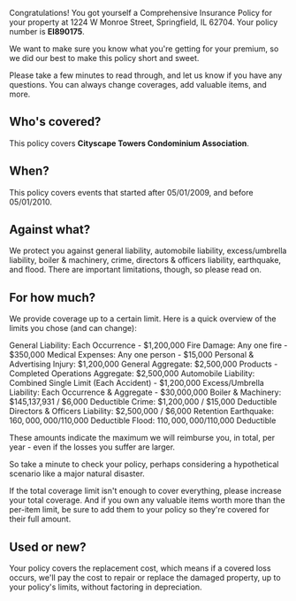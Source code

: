 Congratulations! You got yourself a Comprehensive Insurance Policy for your property at 1224 W Monroe Street, Springfield, IL 62704. Your policy number is **EI890175**.

We want to make sure you know what you're getting for your premium, so we did our best to make this policy short and sweet.

Please take a few minutes to read through, and let us know if you have any questions. You can always change coverages, add valuable items, and more.

## Who's covered?
This policy covers **Cityscape Towers Condominium Association**.

## When?
This policy covers events that started after 05/01/2009, and before 05/01/2010.

## Against what?
We protect you against general liability, automobile liability, excess/umbrella liability, boiler & machinery, crime, directors & officers liability, earthquake, and flood. There are important limitations, though, so please read on.

## For how much?
We provide coverage up to a certain limit. Here is a quick overview of the limits you chose (and can change):

General Liability: Each Occurrence - $1,200,000
Fire Damage: Any one fire - $350,000
Medical Expenses: Any one person - $15,000
Personal & Advertising Injury: $1,200,000
General Aggregate: $2,500,000
Products - Completed Operations Aggregate: $2,500,000
Automobile Liability: Combined Single Limit (Each Accident) - $1,200,000
Excess/Umbrella Liability: Each Occurrence & Aggregate - $30,000,000
Boiler & Machinery: $145,137,931 / $6,000 Deductible
Crime: $1,200,000 / $15,000 Deductible
Directors & Officers Liability: $2,500,000 / $6,000 Retention
Earthquake: $160,000,000/$110,000 Deductible
Flood: $110,000,000/$110,000 Deductible

These amounts indicate the maximum we will reimburse you, in total, per year - even if the losses you suffer are larger.

So take a minute to check your policy, perhaps considering a hypothetical scenario like a major natural disaster.

If the total coverage limit isn't enough to cover everything, please increase your total coverage. And if you own any valuable items worth more than the per-item limit, be sure to add them to your policy so they're covered for their full amount.

## Used or new?
Your policy covers the replacement cost, which means if a covered loss occurs, we'll pay the cost to repair or replace the damaged property, up to your policy's limits, without factoring in depreciation.